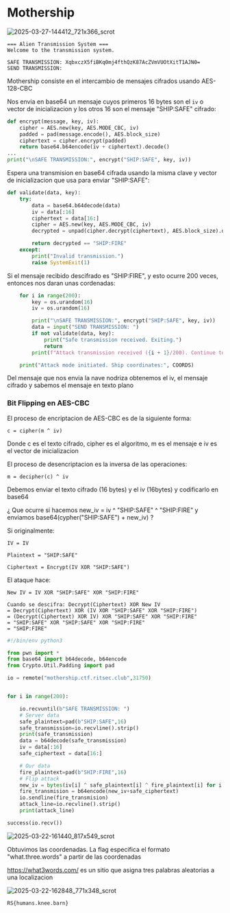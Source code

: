 # Mothership 

![2025-03-27-144412_721x366_scrot](https://github.com/user-attachments/assets/832b1ba8-8300-44d0-9729-cde080b90a57)

```
=== Alien Transmission System ===
Welcome to the transmission system.

SAFE TRANSMISSION: XqbxczX5fiBKq0mj4fthQzK87AcZVmVUOtXitT1AJN0=
SEND TRANSMISSION:
```

Mothership consiste en el intercambio de mensajes cifrados usando AES-128-CBC

Nos envia en base64 un mensaje cuyos primeros 16 bytes son el `iv` o vector de inicializacion y los otros 16 son el mensaje "SHIP:SAFE" cifrado:
``` python
def encrypt(message, key, iv):
    cipher = AES.new(key, AES.MODE_CBC, iv)
    padded = pad(message.encode(), AES.block_size)
    ciphertext = cipher.encrypt(padded)
    return base64.b64encode(iv + ciphertext).decode()
...
print("\nSAFE TRANSMISSION:", encrypt("SHIP:SAFE", key, iv))
```

Espera una transmision en base64 cifrada usando la misma clave y vector de inicializacion que usa para enviar "SHIP:SAFE":
``` python
def validate(data, key):
    try:
        data = base64.b64decode(data)
        iv = data[:16]
        ciphertext = data[16:]
        cipher = AES.new(key, AES.MODE_CBC, iv)
        decrypted = unpad(cipher.decrypt(ciphertext), AES.block_size).decode()

        return decrypted == "SHIP:FIRE"
    except:
        print("Invalid transmission.")
        raise SystemExit(1)
```

Si el mensaje recibido descifrado es "SHIP:FIRE", y esto ocurre 200 veces, entonces nos daran unas cordenadas:
``` python
    for i in range(200):
        key = os.urandom(16)
        iv = os.urandom(16)

        print("\nSAFE TRANSMISSION:", encrypt("SHIP:SAFE", key, iv))
        data = input("SEND TRANSMISSION: ")
        if not validate(data, key):
            print("Safe transmission received. Exiting.")
            return
        print(f"Attack transmission received ({i + 1}/200). Continue to confirm.")

    print("Attack mode initiated. Ship coordinates:", COORDS)
``` 

Del mensaje que nos envia la nave nodriza obtenemos el iv, el mensaje cifrado y sabemos el mensaje en texto plano

### Bit Flipping en AES-CBC

El proceso de encriptacion de AES-CBC es de la siguiente forma:

`c = cipher(m ^ iv)` 

Donde c es el texto cifrado, cipher es el algoritmo, m es el mensaje e iv es el vector de inicializacion

El proceso de desencriptacion es la inversa de las operaciones:

`m = decipher(c) ^ iv`

Debemos enviar el texto cifrado (16 bytes) y el iv (16bytes) y codificarlo en base64

¿ Que ocurre si hacemos new_iv =  iv ^ "SHIP:SAFE" ^ "SHIP:FIRE" y enviamos base64(cypher("SHIP:SAFE") + new_iv) ?

Si originalmente:

    IV = IV

    Plaintext = "SHIP:SAFE"

    Ciphertext = Encrypt(IV XOR "SHIP:SAFE")

El ataque hace:

    New IV = IV XOR "SHIP:SAFE" XOR "SHIP:FIRE"

    Cuando se descifra: Decrypt(Ciphertext) XOR New IV
    = Decrypt(Ciphertext) XOR (IV XOR "SHIP:SAFE" XOR "SHIP:FIRE")
    = (Decrypt(Ciphertext) XOR IV) XOR "SHIP:SAFE" XOR "SHIP:FIRE"
    = "SHIP:SAFE" XOR "SHIP:SAFE" XOR "SHIP:FIRE"
    = "SHIP:FIRE"

``` python
#!/bin/env python3

from pwn import *
from base64 import b64decode, b64encode
from Crypto.Util.Padding import pad

io = remote("mothership.ctf.ritsec.club",31750)


for i in range(200):

    io.recvuntil(b"SAFE TRANSMISSION: ")
    # Server data
    safe_plaintext=pad(b"SHIP:SAFE",16)
    safe_transmission=io.recvline().strip()
    print(safe_transmission)
    data = b64decode(safe_transmission)
    iv = data[:16]
    safe_ciphertext = data[16:]

    # Our data
    fire_plaintext=pad(b"SHIP:FIRE",16)
    # Flip attack
    new_iv = bytes(iv[i] ^ safe_plaintext[i] ^ fire_plaintext[i] for i in range(16))
    fire_transmision = b64encode(new_iv+safe_ciphertext)
    io.sendline(fire_transmision)
    attack_line=io.recvline().strip()
    print(attack_line)

success(io.recv())
```

![2025-03-22-161440_817x549_scrot](https://github.com/user-attachments/assets/f8a80099-242f-43ee-babf-9f2acac6fe9b)

Obtuvimos las coordenadas. La flag especifica el formato "what.three.words" a partir de las coordenadas

https://what3words.com/ es un sitio que asigna tres palabras aleatorias a una localizacion

![2025-03-22-162848_771x348_scrot](https://github.com/user-attachments/assets/f7139172-e5c7-4b41-b0eb-58c606cb46e0)

`RS{humans.knee.barn}`
